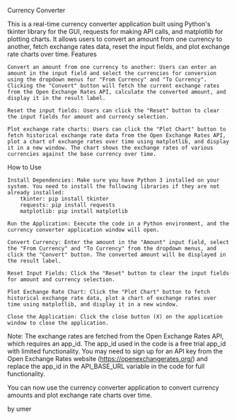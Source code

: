 Currency Converter

This is a real-time currency converter application built using Python's tkinter library for the GUI, requests for making API calls, and matplotlib for plotting charts. It allows users to convert an amount from one currency to another, fetch exchange rates data, reset the input fields, and plot exchange rate charts over time.
Features

    Convert an amount from one currency to another: Users can enter an amount in the input field and select the currencies for conversion using the dropdown menus for "From Currency" and "To Currency". Clicking the "Convert" button will fetch the current exchange rates from the Open Exchange Rates API, calculate the converted amount, and display it in the result label.

    Reset the input fields: Users can click the "Reset" button to clear the input fields for amount and currency selection.

    Plot exchange rate charts: Users can click the "Plot Chart" button to fetch historical exchange rate data from the Open Exchange Rates API, plot a chart of exchange rates over time using matplotlib, and display it in a new window. The chart shows the exchange rates of various currencies against the base currency over time.

How to Use

    Install Dependencies: Make sure you have Python 3 installed on your system. You need to install the following libraries if they are not already installed:
        tkinter: pip install tkinter
        requests: pip install requests
        matplotlib: pip install matplotlib

    Run the Application: Execute the code in a Python environment, and the currency converter application window will open.

    Convert Currency: Enter the amount in the "Amount" input field, select the "From Currency" and "To Currency" from the dropdown menus, and click the "Convert" button. The converted amount will be displayed in the result label.

    Reset Input Fields: Click the "Reset" button to clear the input fields for amount and currency selection.

    Plot Exchange Rate Chart: Click the "Plot Chart" button to fetch historical exchange rate data, plot a chart of exchange rates over time using matplotlib, and display it in a new window.

    Close the Application: Click the close button (X) on the application window to close the application.

Note: The exchange rates are fetched from the Open Exchange Rates API, which requires an app_id. The app_id used in the code is a free trial app_id with limited functionality. You may need to sign up for an API key from the Open Exchange Rates website (https://openexchangerates.org/) and replace the app_id in the API_BASE_URL variable in the code for full functionality.

 You can now use the currency converter application to convert currency amounts and plot exchange rate charts over time.

by umer





